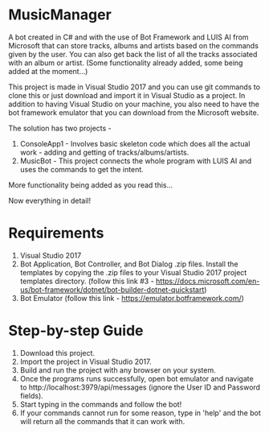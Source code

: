 # MusicManager
A bot created in C# and with the use of Bot Framework and LUIS AI from Microsoft that can store tracks, albums and artists based on the commands given by the user.
You can also get back the list of all the tracks associated with an album or artist. (Some functionality already added, some being added at the moment...)

This project is made in Visual Studio 2017 and you can use git commands to clone this or just download and import it in Visual Studio as a project. In addition to having Visual Studio
on your machine, you also need to have the bot framework emulator that you can download from the Microsoft website.

The solution has two projects -

1. ConsoleApp1 - Involves basic skeleton code which does all the actual work - adding and getting of tracks/albums/artists.
2. MusicBot - This project connects the whole program with LUIS AI and uses the commands to get the intent.

More functionality being added as you read this...

Now everything in detail!

# Requirements
1. Visual Studio 2017
2. Bot Application, Bot Controller, and Bot Dialog .zip files. Install the templates by copying the .zip files to your Visual Studio 2017 project templates directory. (follow this link #3 - https://docs.microsoft.com/en-us/bot-framework/dotnet/bot-builder-dotnet-quickstart)
3. Bot Emulator (follow this link - https://emulator.botframework.com/)

# Step-by-step Guide
1. Download this project.
2. Import the project in Visual Studio 2017.
3. Build and run the project with any browser on your system. 
4. Once the programs runs successfully, open bot emulator and navigate to http://localhost:3979/api/messages (ignore the User ID and Password fields).
5. Start typing in the commands and follow the bot!
6. If your commands cannot run for some reason, type in 'help' and the bot will return all the commands that it can work with.

